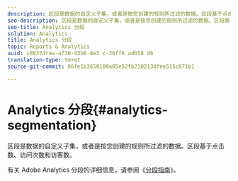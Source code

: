 ```yaml
---
description: 区段是数据的自定义子集，或者是按您创建的规则所过滤的数据。区段基于点击数、访问次数和访客数。
seo-description: 区段是数据的自定义子集，或者是按您创建的规则所过滤的数据。区段基于点击数、访问次数和访客数。
seo-title: Analytics 分段
solution: Analytics
title: Analytics 分段
topic: Reports & Analytics
uuid: c8837draw-af30-43b8-8e3 c-36ff6 adb58 d6
translation-type: tm+mt
source-git-commit: 86fe1b3650100a05e52fb2102134fee515c871b1

---
```



# Analytics 分段{#analytics-segmentation}

区段是数据的自定义子集，或者是按您创建的规则所过滤的数据。区段基于点击数、访问次数和访客数。

有关 Adobe Analytics 分段的详细信息，请参阅《[分段指南](https://marketing.adobe.com/resources/help/en_US/analytics/segment/)》。
